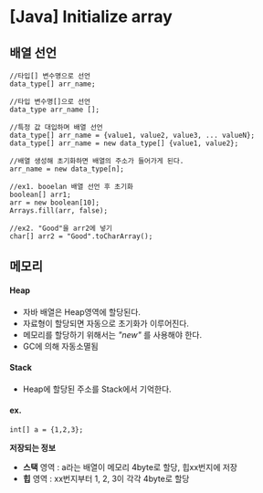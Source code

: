 # [Java] Initialize array

## 배열 선언

    //타입[] 변수명으로 선언
    data_type[] arr_name;

    //타입 변수명[]으로 선언
    data_type arr_name [];

    //특정 값 대입하며 배열 선언
    data_type[] arr_name = {value1, value2, value3, ... valueN};
    data_type[] arr_name = new data_type[] {value1, value2};

    //배열 생성해 초기화하면 배열의 주소가 들어가게 된다.
    arr_name = new data_type[n];

    //ex1. booelan 배열 선언 후 초기화
    boolean[] arr1;
    arr = new boolean[10];
    Arrays.fill(arr, false);

    //ex2. "Good"을 arr2에 넣기
    char[] arr2 = "Good".toCharArray();

## 메모리  

#### Heap
- 자바 배열은 Heap영역에 할당된다.
- 자료형이 할당되면 자동으로 초기화가 이루어진다.
- 메모리를 할당하기 위해서는 *"new"* 를 사용해야 한다.
- GC에 의해 자동소멸됨

#### Stack
- Heap에 할당된 주소를 Stack에서 기억한다.

#### ex.

    int[] a = {1,2,3};

**저장되는 정보**
- **스택** 영역 : a라는 배열이 메모리 4byte로 할당, 힙xx번지에 저장
- **힙** 영역 : xx번지부터 1, 2, 3이 각각 4byte로 할당
